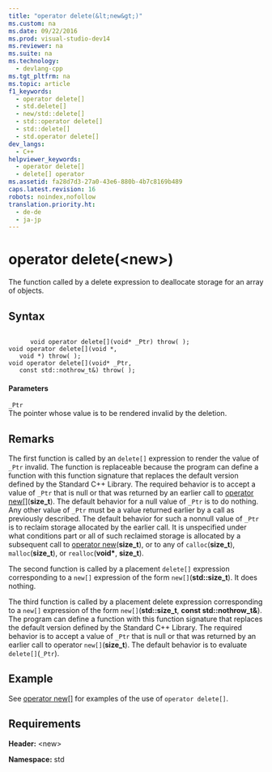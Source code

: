 ```yaml
---
title: "operator delete(&lt;new&gt;)"
ms.custom: na
ms.date: 09/22/2016
ms.prod: visual-studio-dev14
ms.reviewer: na
ms.suite: na
ms.technology: 
  - devlang-cpp
ms.tgt_pltfrm: na
ms.topic: article
f1_keywords: 
  - operator delete[]
  - std.delete[]
  - new/std::delete[]
  - std::operator delete[]
  - std::delete[]
  - std.operator delete[]
dev_langs: 
  - C++
helpviewer_keywords: 
  - operator delete[]
  - delete[] operator
ms.assetid: fa28d7d3-27a0-43e6-880b-4b7c8169b489
caps.latest.revision: 16
robots: noindex,nofollow
translation.priority.ht: 
  - de-de
  - ja-jp
---
```

# operator delete(&lt;new&gt;)
The function called by a delete expression to deallocate storage for an array of objects.  
  
## Syntax  
  
```  
  
      void operator delete[](void* _Ptr) throw( );  
void operator delete[](void *,   
   void *) throw( );  
void operator delete[](void* _Ptr,   
   const std::nothrow_t&) throw( );  
```  
  
#### Parameters  
 `_Ptr`  
 The pointer whose value is to be rendered invalid by the deletion.  
  
## Remarks  
 The first function is called by an `delete[]` expression to render the value of `_Ptr` invalid. The function is replaceable because the program can define a function with this function signature that replaces the default version defined by the Standard C++ Library. The required behavior is to accept a value of `_Ptr` that is null or that was returned by an earlier call to [operator new&#91;&#93;](../vs140/operator-new--new--.md)(**size_t**). The default behavior for a null value of `_Ptr` is to do nothing. Any other value of `_Ptr` must be a value returned earlier by a call as previously described. The default behavior for such a nonnull value of `_Ptr` is to reclaim storage allocated by the earlier call. It is unspecified under what conditions part or all of such reclaimed storage is allocated by a subsequent call to [operator new](../vs140/operator-new---new--.md)(**size_t**), or to any of `calloc`(**size_t**), `malloc`(**size_t**), or `realloc`(**void\***, **size_t**).  
  
 The second function is called by a placement `delete[]` expression corresponding to a `new[]` expression of the form `new[]`(**std::size_t**). It does nothing.  
  
 The third function is called by a placement delete expression corresponding to a `new[]` expression of the form `new[]`(**std::size_t**, **const std::nothrow_t&**). The program can define a function with this function signature that replaces the default version defined by the Standard C++ Library. The required behavior is to accept a value of `_Ptr` that is null or that was returned by an earlier call to operator `new[]`(**size_t**). The default behavior is to evaluate `delete[]`(`_Ptr`).  
  
## Example  
 See [operator new&#91;&#93;](../vs140/operator-new--new--.md) for examples of the use of `operator delete[]`.  
  
## Requirements  
 **Header:** <new\>  
  
 **Namespace:** std